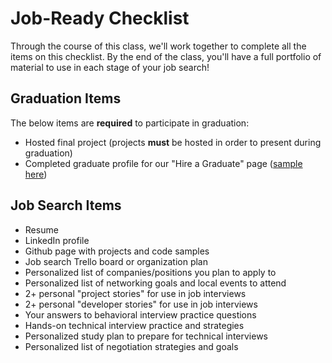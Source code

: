 # Job-Ready Checklist

Through the course of this class, we'll work together to complete all the items on this checklist. By the end of the class, you'll have a full portfolio of material to use in each stage of your job search! 

## Graduation Items

The below items are __required__ to participate in graduation:
* Hosted final project (projects __must__ be hosted in order to present during graduation)
* Completed graduate profile for our "Hire a Graduate" page ([sample here](https://austincodingacademy.com/hire/))

## Job Search Items

* Resume
* LinkedIn profile
* Github page with projects and code samples
* Job search Trello board or organization plan
* Personalized list of companies/positions you plan to apply to
* Personalized list of networking goals and local events to attend
* 2+ personal "project stories" for use in job interviews
* 2+ personal "developer stories" for use in job interviews
* Your answers to behavioral interview practice questions
* Hands-on technical interview practice and strategies
* Personalized study plan to prepare for technical interviews
* Personalized list of negotiation strategies and goals
